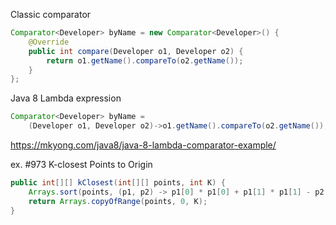 Classic comparator
```java
Comparator<Developer> byName = new Comparator<Developer>() {
	@Override
	public int compare(Developer o1, Developer o2) {
		return o1.getName().compareTo(o2.getName());
	}
};
```

Java 8 Lambda expression
```java
Comparator<Developer> byName = 
	(Developer o1, Developer o2)->o1.getName().compareTo(o2.getName());
```
https://mkyong.com/java8/java-8-lambda-comparator-example/


ex. #973 K-closest Points to Origin

```java
public int[][] kClosest(int[][] points, int K) {
    Arrays.sort(points, (p1, p2) -> p1[0] * p1[0] + p1[1] * p1[1] - p2[0] * p2[0] - p2[1] * p2[1]);
    return Arrays.copyOfRange(points, 0, K);
}
```
